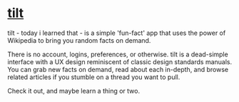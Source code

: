 # [tilt](http://ajkueterman.com/tilt)

tilt - today i learned that - is a simple 'fun-fact' app that uses the power of Wikipedia to bring you random facts on demand.

There is no account, logins, preferences, or otherwise.  tilt is a dead-simple interface with a UX design reminiscent of classic design standards manuals.  You can grab new facts on demand, read about each in-depth, and browse related articles if you stumble on a thread you want to pull.

Check it out, and maybe learn a thing or two.
